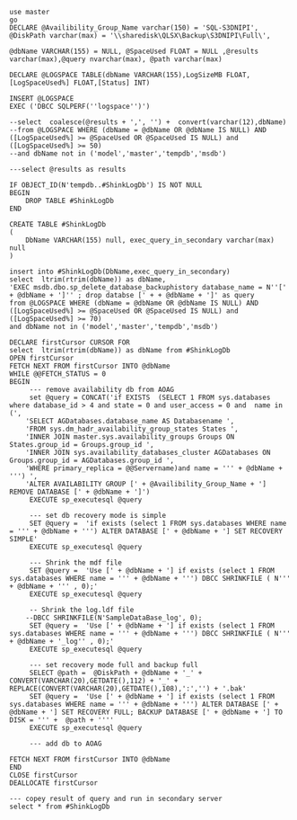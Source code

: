 	use master
	go
	DECLARE @Availibility_Group_Name varchar(150) = 'SQL-S3DNIPI', @DiskPath varchar(max) = '\\sharedisk\QLSX\Backup\S3DNIPI\Full\',

	@dbName VARCHAR(155) = NULL, @SpaceUsed FLOAT = NULL ,@results varchar(max),@query nvarchar(max), @path varchar(max)

	DECLARE @LOGSPACE TABLE(dbName VARCHAR(155),LogSizeMB FLOAT, [LogSpaceUsed%] FLOAT,[Status] INT)

	INSERT @LOGSPACE
	EXEC ('DBCC SQLPERF(''logspace'')')

	--select  coalesce(@results + ',', '') +  convert(varchar(12),dbName)
	--from @LOGSPACE WHERE (dbName = @dbName OR @dbName IS NULL) AND ([LogSpaceUsed%] >= @SpaceUsed OR @SpaceUsed IS NULL) and ([LogSpaceUsed%] >= 50)
	--and dbName not in ('model','master','tempdb','msdb')

	---select @results as results

	IF OBJECT_ID(N'tempdb..#ShinkLogDb') IS NOT NULL
	BEGIN
		DROP TABLE #ShinkLogDb
	END

	CREATE TABLE #ShinkLogDb
	(
		DbName VARCHAR(155) null, exec_query_in_secondary varchar(max) null
	)

	insert into #ShinkLogDb(DbName,exec_query_in_secondary) 
	select  ltrim(rtrim(dbName)) as dbName,
	'EXEC msdb.dbo.sp_delete_database_backuphistory database_name = N''[' + @dbName + ']'' ; drop databse [' + + @dbName + ']' as query
	from @LOGSPACE WHERE (dbName = @dbName OR @dbName IS NULL) AND ([LogSpaceUsed%] >= @SpaceUsed OR @SpaceUsed IS NULL) and ([LogSpaceUsed%] >= 70)
	and dbName not in ('model','master','tempdb','msdb') 

	DECLARE firstCursor CURSOR FOR
	select  ltrim(rtrim(dbName)) as dbName from #ShinkLogDb
	OPEN firstCursor
	FETCH NEXT FROM firstCursor INTO @dbName
	WHILE @@FETCH_STATUS = 0
	BEGIN
		 --- remove availability db from AOAG
		 set @query = CONCAT('if EXISTS  (SELECT 1 FROM sys.databases where database_id > 4 and state = 0 and user_access = 0 and  name in (',
		'SELECT AGDatabases.database_name AS Databasename ',
		'FROM sys.dm_hadr_availability_group_states States ',
		'INNER JOIN master.sys.availability_groups Groups ON States.group_id = Groups.group_id ',
		'INNER JOIN sys.availability_databases_cluster AGDatabases ON Groups.group_id = AGDatabases.group_id ',
		'WHERE primary_replica = @@Servername)and name = ''' + @dbName + ''') ',
		'ALTER AVAILABILITY GROUP [' + @Availibility_Group_Name + '] REMOVE DATABASE [' + @dbName + ']')
		 EXECUTE sp_executesql @query

		 --- set db recovery mode is simple
		 SET @query =  'if exists (select 1 FROM sys.databases WHERE name = ''' + @dbName + ''') ALTER DATABASE [' + @dbName + '] SET RECOVERY SIMPLE'
		 EXECUTE sp_executesql @query

		 --- Shrink the mdf file
		 SET @query =  'Use [' + @dbName + '] if exists (select 1 FROM sys.databases WHERE name = ''' + @dbName + ''') DBCC SHRINKFILE ( N''' + @dbName + ''' , 0);'
		 EXECUTE sp_executesql @query

		 -- Shrink the log.ldf file
		--DBCC SHRINKFILE(N'SampleDataBase_log', 0);
		 SET @query =  'Use [' + @dbName + '] if exists (select 1 FROM sys.databases WHERE name = ''' + @dbName + ''') DBCC SHRINKFILE ( N''' + @dbName + '_log'' , 0);'
		 EXECUTE sp_executesql @query

		 --- set recovery mode full and backup full
		 SELECT @path =  @DiskPath + @dbName + '_' + CONVERT(VARCHAR(20),GETDATE(),112) + '_' + REPLACE(CONVERT(VARCHAR(20),GETDATE(),108),':','') + '.bak' 	
		 SET @query =  'Use [' + @dbName + '] if exists (select 1 FROM sys.databases WHERE name = ''' + @dbName + ''') ALTER DATABASE [' + @dbName + '] SET RECOVERY FULL; BACKUP DATABASE [' + @dbName + '] TO DISK = ''' +  @path + ''''
		 EXECUTE sp_executesql @query

		 --- add db to AOAG 

	FETCH NEXT FROM firstCursor INTO @dbName
	END	
	CLOSE firstCursor
	DEALLOCATE firstCursor

	--- copey result of query and run in secondary server
	select * from #ShinkLogDb



